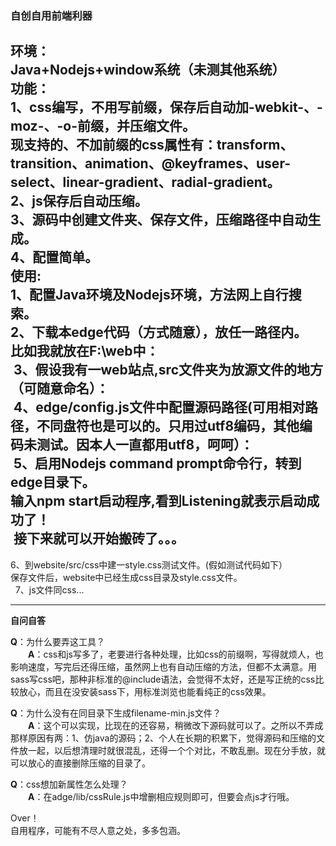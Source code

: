  <h3>自创自用前端利器</h3>

  <b>环境</b>：<br />
  Java+Nodejs+window系统（未测其他系统）<br />
  <b>功能</b>：<br />
  1、css编写，不用写前缀，保存后自动加-webkit-、-moz-、-o-前缀，并压缩文件。<br />
  现支持的、不加前缀的css属性有：transform、transition、animation、@keyframes、user-select、linear-gradient、radial-gradient。<br />
  2、js保存后自动压缩。<br />
  3、源码中创建文件夹、保存文件，压缩路径中自动生成。<br />
  4、配置简单。<br />
 <b>使用</b>:<br />
 1、配置Java环境及Nodejs环境，方法网上自行搜索。<br />
 2、下载本edge代码（方式随意），放任一路径内。<br />
 比如我就放在F:\web中：<br />
 <img src="../blog/images/article/1458100529295/1.jpg" alt="" />
 3、假设我有一web站点,src文件夹为放源文件的地方（可随意命名）：<br />
 <img src="../blog/images/article/1458100529295/2.jpg" alt="" />
 4、edge/config.js文件中配置源码路径(可用相对路径，不同盘符也是可以的。只用过utf8编码，其他编码未测试。因本人一直都用utf8，呵呵）：<br />
 <img src="../blog/images/article/1458100529295/3.jpg" alt="" />
 5、启用Nodejs command prompt命令行，转到edge目录下。<br />
   输入npm start启动程序,看到Listening就表示启动成功了！<br />
   <img src="../images/article/1458100529295/4.jpg" alt="" />
   接下来就可以开始搬砖了。。。<br />
   -----------------------------------------------
 6、到website/src/css中建一style.css测试文件。(假如测试代码如下）<br />
 <img src="../blog/images/article/1458100529295/5.jpg" alt="" /><br />
 保存文件后，website中已经生成css目录及style.css文件。<br />
 <img src="../blog/images/article/1458100529295/6.jpg" alt="" />
 <img src="../blog/images/article/1458100529295/7.jpg" alt="" />
 7、js文件同css...<br />
 <hr />
 <p><b>自问自答</b></p>
 <p>
    <b>Q</b>：为什么要弄这工具？<br />
    &emsp;&emsp;<b>A</b>：css和js写多了，老要进行各种处理，比如css的前缀啊，写得就烦人，也影响速度，写完后还得压缩，虽然网上也有自动压缩的方法，但都不太满意。用sass写css吧，那种非标准的@include语法，会觉得不太好，还是写正统的css比较放心，而且在没安装sass下，用标准浏览也能看纯正的css效果。
 </p>
 <p>
    <b>Q</b>：为什么没有在同目录下生成filename-min.js文件？<br />
    &emsp;&emsp;<b>A</b>：这个可以实现，比现在的还容易，稍微改下源码就可以了。之所以不弄成那样原因有两：1、仿java的源码；2、个人在长期的积累下，觉得源码和压缩的文件放一起，以后想清理时就很混乱，还得一个个对比，不敢乱删。现在分手放，就可以放心的直接删除压缩的目录了。
 </p>
 <p>
    <b>Q</b>：css想加新属性怎么处理？<br />
    &emsp;&emsp;<b>A</b>：在adge/lib/cssRule.js中增删相应规则即可，但要会点js才行哦。
 </p>
 Over！<br />
 自用程序，可能有不尽人意之处，多多包涵。<br />
